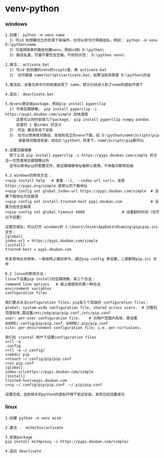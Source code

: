 # venv-python

### windows
    
    1.创建： python -m venv name
      1）可cd 到想要创立的目录下来操作，也可以命令行带路径名，例如： python -m venv D:\python\name
      2）可选择简单的路径创建venv，例如cd到 D:\python\
      3) 路径名里，尽量不要包含空格，不好的示范： D:\python venv\
    
    2.激活： activate.bat
      1) 可cd 到创建的venv的scipts里，再 activate.bat
      2） 也可直接 name\Scripts\activate.bat，如果当前目录是 D:\python\的话
      
    3.激活后，会看见命令行的前面出现了 name，提示已经进入到了name的虚拟环境下
    
    4.退出： deactivate.bat
    
    5.在venv里安装package，例如pip install pyperclip
      1) 可用豆瓣镜像， pip install pyperclip -i https://pypi.douban.com/simple 加快速度
         这里可以同时安装几个package， pip install pyperclip numpy pandas
         这里的 i 是index 的含义
      2） 可在 激活状态下安装
      3） 也可以使用绝对路径，安装到设立的venv下面，如 D:\python\name\Scripts\pip
          或者相对路径安装，如在D:\python\ 目录下，name\Scripts\pip都可以
    
    6.设置豆瓣镜像
      除了上述 pip install pyperclip -i https://pypi.douban.com/simple 的方法一次性使用豆瓣镜像以外
      还可以修改pip的配置文件，使豆瓣镜像地址被默认使用，不用每次都带后缀      
      
    6.1 windows的修改方法：
    >>pip install help   # 查看 --i, --index-url <url>，发现https://pypi.org/simple 是默认的下载地址
    >>pip config set global.index-url https://pypi.douban.com/simple  # 设置下载地址为豆瓣源
    >>pip config set install.trusted-host pypi.douban.com             # 设置为信任豆瓣源 
    >>pip config set global.timeout 6000                 # 设置超时时间（也可以不设置）
      
    设置完成后，可以打开 windows的 C:\Users\think\AppData\Roaming\pip\pip.ini 文件：
    [global]
    index-url = https://pypi.douban.com/simple
    [install]
    trusted-host = pypi.douban.com
    
    恢复原地址也简单，一是按照上面的命令，通过pip config 来设置，二是删除pip.ini 文件   
    
    6.2 linux的修改方法：
    linux下设置pip install的豆瓣镜像，有三个办法：    
    command line options   # 是上面提到的第一种办法
    environment variables
    configuration files
    
    我们重点关注configuration files，pip有三个层级的 configuration files：
    global: system-wide configuration file, shared across users.  # 对整机范围有效,需设置/etc/xdg/pip/pip.conf,/etc/pip.conf
    user: per-user configuration file.    # 对用户范围内有效，需设置 $HOME/.config/pip/pip.conf，$HOME/.pip/pip.conf                          
    site: per-environment configuration file; i.e. per-virtualenv.
    
    我们在 crystal 用户下设置configuration files
    >>ll -a
    .config
    >>ll -a ~/.config/
    >>mkdir pip
    >>touch ~/.config/pip/pip.conf
    >>vi pip.conf    
    [global]
    index-url=https://pypi.douban.com/simple
    [install]
    trusted-host=pypi.douban.com
    >>cp ~/.config/pip/pip.conf  ~/.pip/pip.conf  
      
    设置完成，去到相关的python的虚拟环境下验证安装，发现已经设置成功

### linux

    1.创建 python -m venv mitm
    
    2.激活 .  mitm/bin/activate
    
    3.安装package
    pip install mitmproxy -i https://pypi.douban.com/simple/ 
    
    4.退出 deactivate
